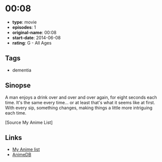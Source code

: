 # 00:08

-   **type**: movie
-   **episodes**: 1
-   **original-name**: 00:08
-   **start-date**: 2014-06-08
-   **rating**: G - All Ages

## Tags

-   dementia

## Sinopse

A man enjoys a drink over and over and over again, for eight seconds each time. It's the same every time... or at least that's what it seems like at first. With every sip, something changes, making things a little more intriguing each time.

[Source My Anime List]

## Links

-   [My Anime list](https://myanimelist.net/anime/28761/00_08)
-   [AnimeDB](http://anidb.info/perl-bin/animedb.pl?show=anime&aid=11391)
